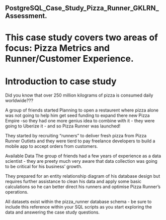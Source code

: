 ## PostgreSQL_Case_Study_Pizza_Runner_GKLRN_Assessment.
# This case study covers two areas of focus: Pizza Metrics and Runner/Customer Experience.

Introduction to case study
=========================================
Did you know that over 250 million kilograms of pizza is consumed daily worldwide???

A group of friends started Planning to open a restaurent where pizza alone was not going to help him get seed funding to expand there new Pizza Empire
 -so they had one more genius idea to combine with it - they were going to Uberize it - and so Pizza Runner was launched!

They started by recruiting “runners” to deliver fresh pizza from Pizza Runner Outlets and they were tierd to pay freelance developers to build a mobile app to accept orders from customers.

Available Data
The group of friends had a few years of experience as a data scientist - they are preety much very aware that data collection was going to be critical for his business’ growth.

They prepared for an entity relationship diagram of his database design but requires further assistance to clean his data and apply some basic calculations so he can better direct his runners and optimise Pizza Runner’s operations.

All datasets exist within the pizza_runner database schema - be sure to include this reference within your SQL scripts as you start exploring the data and answering the case study questions.
